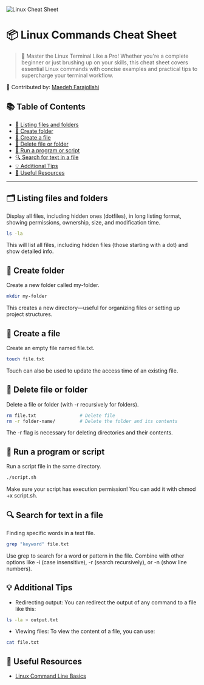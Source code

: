 ![Linux Cheat Sheet](https://img.shields.io/badge/Linux-Terminal%20Commands-blue?style=flat-square&logo=linux)

# 📦 Linux Commands Cheat Sheet

> 🚀 Master the Linux Terminal Like a Pro!
Whether you're a complete beginner or just brushing up on your skills, this cheat sheet covers essential Linux commands with concise examples and practical tips to supercharge your terminal workflow.

👤 Contributed by: [Maedeh Farajollahi](https://github.com/MaedehFarajollahi/)

## 📚 Table of Contents

- [📂 Listing files and folders](#-listing-files-and-folders)
- [📁 Create folder](#-create-folder)
- [📝 Create a file](#-create-a-file)
- [🧹 Delete file or folder](#-delete-file-or-folder)
- [🚀 Run a program or script](#-run-a-program-or-script)
- [🔍 Search for text in a file](#-search-for-text-in-a-file)
- [💡 Additional Tips](#-additional-tips)
- [🔗 Useful Resources](#-useful-resources)

---
## 🗂️ Listing files and folders

Display all files, including hidden ones (dotfiles), in long listing format, showing permissions, ownership, size, and modification time.

```bash
ls -la
```

This will list all files, including hidden files (those starting with a dot) and show detailed info.


## 📁 Create folder

Create a new folder called my-folder.

``` bash
mkdir my-folder
```

This creates a new directory—useful for organizing files or setting up project structures.

## 📝 Create a file

Create an empty file named file.txt.

``` bash
touch file.txt
```

Touch can also be used to update the access time of an existing file.


## 🧹 Delete file or folder

Delete a file or folder (with -r recursively for folders).

``` bash
rm file.txt                # Delete file
rm -r folder-name/         # Delete the folder and its contents
```

The -r flag is necessary for deleting directories and their contents.

## 🚀 Run a program or script

Run a script file in the same directory.

``` bash
./script.sh
```

Make sure your script has execution permission! You can add it with chmod +x script.sh.

## 🔍 Search for text in a file

Finding specific words in a text file.

``` bash
grep "keyword" file.txt
```
Use grep to search for a word or pattern in the file. Combine with other options like -i (case insensitive), -r (search recursively), or -n (show line numbers).


## 💡 Additional Tips

- Redirecting output: You can redirect the output of any command to a file like this:

``` bash
ls -la > output.txt
```

- Viewing files: To view the content of a file, you can use:

``` bash
cat file.txt
```

## 🔗 Useful Resources
- [Linux Command Line Basics](https://ubuntu.com/tutorials/command-line-for-beginners#1-overview)